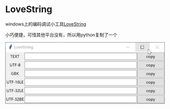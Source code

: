 # LoveString

windows上的编码调试小工具[LoveString](https://baike.baidu.com/item/LoveString/831610)

小巧便捷，可惜其他平台没有，所以用python复制了一个

![screenshot.gif](./screenshot.gif)
